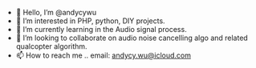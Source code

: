 - 👋 Hello, I’m @andycywu
- 👀 I’m interested in PHP, python, DIY projects.
- 🌱 I’m currently learning in the Audio signal process.
- 💞️ I’m looking to collaborate on audio noise cancelling algo and related qualcopter algorithm.
- 📫 How to reach me .. email: andycy.wu@icloud.com 

<!---
andycywu/andycywu is a ✨ special ✨ repository because its `README.md` (this file) appears on your GitHub profile.
You can click the Preview link to take a look at your changes.
--->
